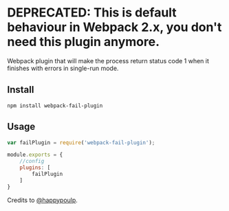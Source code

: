 # DEPRECATED: This is default behaviour in Webpack 2.x, you don't need this plugin anymore.

Webpack plugin that will make the process return status code 1 when it finishes with errors in single-run mode.

## Install
`npm install webpack-fail-plugin`

## Usage
```javascript
var failPlugin = require('webpack-fail-plugin');

module.exports = {
	//config
	plugins: [
		failPlugin
	]
}
```

Credits to [@happypoulp](https://github.com/happypoulp).

